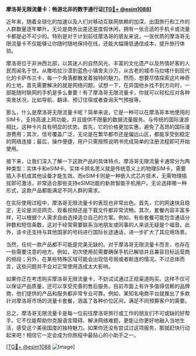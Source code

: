 **摩洛哥无限流量卡：畅游北非的数字通行证[[TG💪+ @esim1088](https://t.me/s/esim1088)]**

近年来，随着全球化的加速以及人们对移动互联网依赖的加深，出国旅行和工作的人群数量逐年攀升。无论是商务出差还是度假休闲，拥有一张合适的手机卡或流量卡都是必不可少的。特别是对于计划前往摩洛哥的朋友来说，一张优质的摩洛哥无限流量卡不仅能够让你随时随地保持在线，还能大幅降低通信成本，提升旅行体验。

摩洛哥位于非洲西北部，以其迷人的自然风光、丰富的文化遗产以及热情好客的人民而闻名于世。从撒哈拉沙漠到蓝色小镇舍夫沙万，从古老的城市马拉喀什到现代化的卡萨布兰卡，每一个角落都散发着独特的魅力。然而，想要尽情探索这片神奇的土地，首先需要解决的就是网络问题。试想一下，在异国他乡找不到方向时，一部能随时联网的手机是多么重要！有了摩洛哥无限流量卡，你就可以轻松应对各种突发状况，比如导航、翻译、预订住宿或者查询天气预报等。

那么，什么是摩洛哥无限流量卡呢？简单来说，它是一种可以在摩洛哥本地使用的SIM卡，支持高速上网功能，并且提供不限量的数据流量服务。与传统的国际漫游相比，这种卡片具有明显的优势。首先，它的价格更加实惠，避免了高昂的国际漫游费用；其次，信号覆盖广泛，无论是在繁华都市还是偏远山区，都能享受到稳定的网络连接；最后，操作便捷，用户只需按照说明书完成简单的注册流程即可开始使用。

接下来，让我们深入了解一下这款产品的具体特点。摩洛哥无限流量卡通常分为两种类型：实体卡和eSIM卡。实体卡顾名思义就是传统意义上的物理SIM卡，需要插入手机或其他设备才能生效。而eSIM卡则是一种嵌入式芯片技术，无需物理插拔即可激活，非常适合那些支持eSIM功能的新款智能手机用户。无论选择哪一种形式，这款产品都能满足不同人群的需求。

在实际使用过程中，摩洛哥无限流量卡的表现也非常出色。首先，它的网速快且稳定，无论是浏览网页、观看视频还是下载文件都非常流畅。其次，套餐内容丰富多样，可以根据个人需求自由选择适合自己的方案。例如，有些套餐可能包含通话分钟数和短信条数，这对于经常需要联系当地朋友或同事的人来说无疑是个福音。此外，该卡还支持与其他国家的号码进行国际长途通话，进一步扩大了其应用场景。

当然，任何一款产品都不可能是完美无缺的。对于摩洛哥无限流量卡而言，也存在一些需要注意的地方。例如，初次使用前需要确保手机已解锁并且兼容目标运营商的频段；另外，在某些特殊区域可能会出现信号弱或者断连的情况。不过总体而言，这些问题并不会对正常使用造成太大影响。

如果你正在考虑购买摩洛哥无限流量卡，不妨试试通过正规渠道购买。这样不仅可以保证产品质量，还可以享受完善的售后服务。目前市面上有许多值得信赖的品牌商，他们提供的产品和服务都非常专业可靠。例如，某知名电商平台就推出了多款针对摩洛哥市场的流量卡套餐，涵盖了各种价位区间，满足不同预算客户的需要。

总之，摩洛哥无限流量卡是每一位前往摩洛哥旅行或工作的朋友们不可或缺的好帮手。它不仅能帮助你克服语言障碍、解决网络难题，更能让你更好地融入当地生活，感受这个美丽国度的独特魅力。如果你还没有尝试过这项服务，那就赶快行动起来吧！相信它一定会成为你旅程中最贴心的小助手之一。

[[TG💪+ @esim1088](https://t.me/s/esim1088) ![Image](https://i.postimg.cc/4NQfJmqS/Snipaste-2025-05-13-00-14-12.png)]